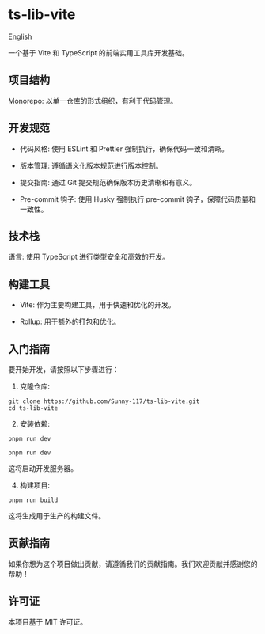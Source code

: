 # ts-lib-vite

[English](./README.md)

一个基于 Vite 和 TypeScript 的前端实用工具库开发基础。

## 项目结构

Monorepo: 以单一仓库的形式组织，有利于代码管理。

## 开发规范

- 代码风格: 使用 ESLint 和 Prettier 强制执行，确保代码一致和清晰。

- 版本管理: 遵循语义化版本规范进行版本控制。

- 提交指南: 通过 Git 提交规范确保版本历史清晰和有意义。

- Pre-commit 钩子: 使用 Husky 强制执行 pre-commit 钩子，保障代码质量和一致性。

## 技术栈

语言: 使用 TypeScript 进行类型安全和高效的开发。

## 构建工具

- Vite: 作为主要构建工具，用于快速和优化的开发。

- Rollup: 用于额外的打包和优化。

## 入门指南

要开始开发，请按照以下步骤进行：

1. 克隆仓库:

```shell
git clone https://github.com/Sunny-117/ts-lib-vite.git
cd ts-lib-vite
```

2. 安装依赖:

```shell
pnpm run dev
```

```shell
pnpm run dev
```

这将启动开发服务器。

4. 构建项目:

```shell
pnpm run build
```

这将生成用于生产的构建文件。

## 贡献指南

如果你想为这个项目做出贡献，请遵循我们的贡献指南。我们欢迎贡献并感谢您的帮助！

## 许可证

本项目基于 MIT 许可证。
